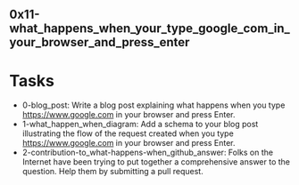 ## 0x11-what_happens_when_your_type_google_com_in_your_browser_and_press_enter

# Tasks
- 0-blog_post: Write a blog post explaining what happens when you type https://www.google.com in your browser and press Enter.
- 1-what_happen_when_diagram: Add a schema to your blog post illustrating the flow of the request created when you type https://www.google.com in your browser and press Enter.
- 2-contribution-to_what-happens-when_github_answer: Folks on the Internet have been trying to put together a comprehensive answer to the question. Help them by submitting a pull request.
